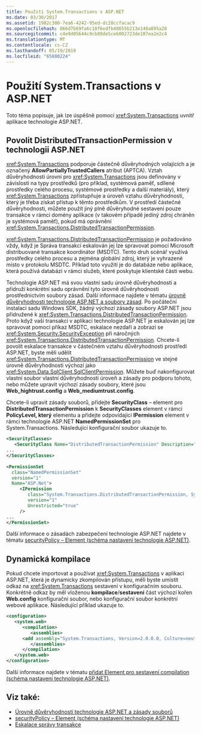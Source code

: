 ```yaml
---
title: Použití System.Transactions v ASP.NET
ms.date: 03/30/2017
ms.assetid: 1982c300-7ea6-4242-95ed-dc28ccfacac9
ms.openlocfilehash: 866d7b69fa6c18f6edfb48655b213e140a095a28
ms.sourcegitcommit: c4e9d05644c9cb89de5ce6002723de107ea2e2c4
ms.translationtype: MT
ms.contentlocale: cs-CZ
ms.lasthandoff: 05/19/2019
ms.locfileid: "65880224"
---
```

# <a name="using-systemtransactions-in-aspnet"></a>Použití System.Transactions v ASP.NET
Toto téma popisuje, jak lze úspěšně pomocí <xref:System.Transactions> uvnitř aplikace technologie ASP.NET.  
  
## <a name="enable-distributedtransactionpermission-in-aspnet"></a>Povolit DistributedTransactionPermission v technologii ASP.NET  
 <xref:System.Transactions> podporuje částečně důvěryhodných volajících a je označený **AllowPartiallyTrustedCallers** atribut (APTCA). Vztah důvěryhodnosti úrovní pro <xref:System.Transactions> jsou definovány v závislosti na typy prostředků (pro příklad, systémová paměť, sdílené prostředky celého procesu, systémové prostředky a další materiály), který <xref:System.Transactions> zpřístupňuje a úroveň vztahu důvěryhodnosti, který je třeba získat přístup k těmto prostředkům. V prostředí částečné důvěryhodnosti, můžete použít jiný plně důvěryhodné sestavení pouze transakce v rámci domény aplikace (v takovém případě jediný zdroj chráněn je systémová paměť), pokud má oprávnění <xref:System.Transactions.DistributedTransactionPermission>.  
  
 <xref:System.Transactions.DistributedTransactionPermission> je požadováno vždy, když je Správa transakcí eskalován jej lze spravovat pomocí Microsoft distribuované transakce koordinátor (MSDTC). Tento druh scénář využívá prostředky celého procesu a zejména globální zdroj, který je vyhrazené místo v protokolu MSDTC. Příklad toto využití je do databáze nebo aplikace, která používá databázi v rámci služeb, které poskytuje klientské části webu.  
  
 Technologie ASP.NET má svou vlastní sadu úrovně důvěryhodnosti a přidruží konkrétní sadu oprávnění tyto úrovně důvěryhodnosti prostřednictvím soubory zásad. Další informace najdete v tématu [úrovně důvěryhodnosti technologie ASP.NET a soubory zásad](https://docs.microsoft.com/previous-versions/aspnet/wyts434y(v=vs.100)). Po počáteční instalaci sadu Windows SDK, žádný výchozí zásady soubory ASP.NET jsou přidružené k <xref:System.Transactions.DistributedTransactionPermission>. Proto když vaši transakci v aplikaci technologie ASP.NET je eskalován jej lze spravovat pomocí příkaz MSDTC, eskalace nezdaří a zobrazí se <xref:System.Security.SecurityException> při náročných <xref:System.Transactions.DistributedTransactionPermission>. Chcete-li povolit eskalace transakce v částečném vztahu důvěryhodnosti prostředí ASP.NET, byste měli udělit <xref:System.Transactions.DistributedTransactionPermission> ve stejné úrovně důvěryhodnosti výchozí jako <xref:System.Data.SqlClient.SqlClientPermission>. Můžete buď nakonfigurovat vlastní soubor vlastní důvěryhodnosti úroveň a zásady pro podporu tohoto, nebo můžete upravit výchozí zásady soubory, které jsou **Web_hightrust.config** a **Web_mediumtrust.config**.  
  
 Chcete-li upravit zásady souborů, přidejte **SecurityClass** – element pro **DistributedTransactionPermission** k **SecurityClasses** element v rámci  **PolicyLevel, který** elementu a přidejte odpovídající **IPermission** element v rámci technologie ASP.NET **NamedPermissionSet** pro System.Transactions. Následující konfigurační soubor ukazuje to.  
  
```xml  
<SecurityClasses>  
   <SecurityClass Name="DistributedTransactionPermission" Description="System.Transactions.DistributedTransactionPermission, System.Transactions, Version=2.0.0.0, Culture=neutral, PublicKeyToken=b77a5c561934e089"/>  
...  
</SecurityClasses>  
  
<PermissionSet  
  class="NamedPermissionSet"  
  version="1"  
  Name="ASP.Net">  
     <IPermission  
        class="System.Transactions.DistributedTransactionPermission, System.Transactions, Version=2.0.0.0, Culture=neutral, PublicKeyToken=b77a5c561934e089"  
        version="1"  
        Unrestricted="true"  
     />  
...  
</PermissionSet>  
```  
  
 Další informace o zásadách zabezpečení technologie ASP.NET najdete v tématu [securityPolicy – Element (schéma nastavení technologie ASP.NET)](https://docs.microsoft.com/previous-versions/dotnet/netframework-4.0/zhs35b56(v=vs.100)).  
  
## <a name="dynamic-compilation"></a>Dynamická kompilace  
 Pokud chcete importovat a používat <xref:System.Transactions> v aplikaci ASP.NET, která je dynamicky zkompilován přístupu, měli byste umístit odkaz na <xref:System.Transactions> sestavení v konfiguračním souboru. Konkrétně odkaz by měl vloženou **kompilace**/**sestavení** část výchozí kořen **Web.config** konfigurační soubor, nebo konfigurační soubor konkrétní webové aplikace. Následující příklad ukazuje to.  
  
```xml  
<configuration>  
   <system.web>  
      <compilation>  
         <assemblies>  
      <add assembly="System.Transactions, Version=2.0.0.0, Culture=neutral, PublicKeyToken=b77a5c561934e089" />  
         </assemblies>  
      </compilation>  
   </system.web>  
</configuration>  
```  
  
 Další informace najdete v tématu [přidat Element pro sestavení compilation (schéma nastavení technologie ASP.NET)](https://docs.microsoft.com/previous-versions/dotnet/netframework-4.0/37e2zyhb(v=vs.100)).  
  
## <a name="see-also"></a>Viz také:

- [Úrovně důvěryhodnosti technologie ASP.NET a zásady souborů](https://docs.microsoft.com/previous-versions/aspnet/wyts434y(v=vs.100))
- [securityPolicy – Element (schéma nastavení technologie ASP.NET)](https://docs.microsoft.com/previous-versions/dotnet/netframework-4.0/zhs35b56(v=vs.100))
- [Eskalace správy transakce](../../../../docs/framework/data/transactions/transaction-management-escalation.md)

